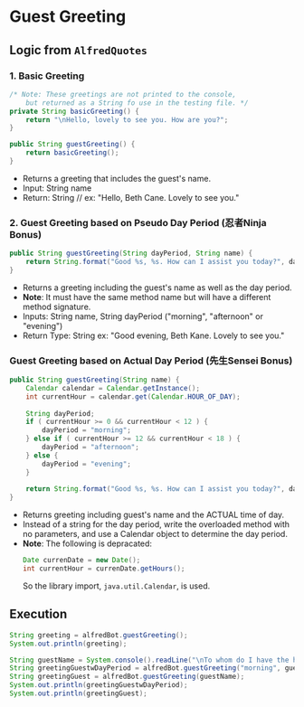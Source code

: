 # Guest Greeting

## Logic from `AlfredQuotes`

### 1. Basic Greeting
```java
/* Note: These greetings are not printed to the console,
    but returned as a String fo use in the testing file. */
private String basicGreeting() {
    return "\nHello, lovely to see you. How are you?";
}

public String guestGreeting() {
    return basicGreeting();
}
```
- Returns a greeting that includes the guest's name.
- Input: String name
- Return: String // ex: "Hello, Beth Cane. Lovely to see you."

### 2.  Guest Greeting based on Pseudo Day Period (忍者Ninja Bonus)
```java
public String guestGreeting(String dayPeriod, String name) {
    return String.format("Good %s, %s. How can I assist you today?", dayPeriod, name);
}
```
- Returns a greeting including the guest's name as well as the day period.
- **Note**: It must have the same method name but will have a different method signature.
- Inputs: String name, String dayPeriod ("morning", "afternoon" or "evening")
- Return Type: String ex: "Good evening, Beth Kane. Lovely to see you."


### Guest Greeting based on Actual Day Period (先生Sensei Bonus)
```java
public String guestGreeting(String name) {
    Calendar calendar = Calendar.getInstance();
    int currentHour = calendar.get(Calendar.HOUR_OF_DAY);
    
    String dayPeriod;
    if ( currentHour >= 0 && currentHour < 12 ) {
        dayPeriod = "morning";
    } else if ( currentHour >= 12 && currentHour < 18 ) {
        dayPeriod = "afternoon";
    } else {
        dayPeriod = "evening";
    }
    
    return String.format("Good %s, %s. How can I assist you today?", dayPeriod, name);
}
```
- Returns greeting including guest's name and the ACTUAL time of day.
- Instead of a string for the day period, write the overloaded method with no parameters, and use a Calendar object to determine the day period.
- **Note**: The following is depracated:
    ```java
    Date currenDate = new Date();
    int currentHour = currenDate.getHours();
    ```
    So the library import, `java.util.Calendar`, is used.

## Execution
```java
String greeting = alfredBot.guestGreeting();
System.out.println(greeting);

String guestName = System.console().readLine("\nTo whom do I have the honor of assisting? ");
String greetingGuestwDayPeriod = alfredBot.guestGreeting("morning", guestName);
String greetingGuest = alfredBot.guestGreeting(guestName);
System.out.println(greetingGuestwDayPeriod);
System.out.println(greetingGuest);
```